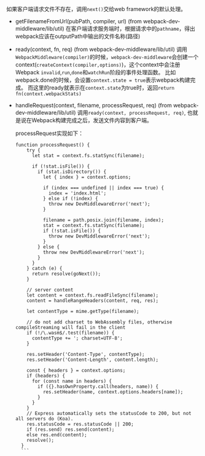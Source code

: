 
如果客户端请求文件不存在，调用`next()`交给web framework的默认处理。

- getFilenameFromUrl(pubPath, compiler, url) (from webpack-dev-middleware/lib/util)
    在客户端请求服务端时，根据请求中的`pathname`，得出webpack应该在outputPath中输出的文件名称(路径)

- ready(context, fn, req) (from webpack-dev-middleware/lib/util)
    调用`WebpackMiddleware(compiler)`的时候，`webpack-dev-middleware`会创建一个context(`createContext(compiler,options)`)，这个context中会注册Webpack `invalid`,`run`,`done`和`watchRun`阶段的事件处理函数。
    比如webpack.done的时候，会设置`context.state = true`表示webpack构建完成。
    而这里的ready就表示在`context.state`为true时，返回`return fn(context.webpackStats)`


- handleRequest(context, filename, processRequest, req) (from webpack-dev-middleware/lib/util)
    调用`ready(context, processRequest, req)`, 也就是说在Webpack构建完成之后，发送文件内容到客户端。
    
    processRequest实现如下：
    ```
    function processRequest() {
        try {
          let stat = context.fs.statSync(filename);

          if (!stat.isFile()) {
            if (stat.isDirectory()) {
              let { index } = context.options;

              if (index === undefined || index === true) {
                index = 'index.html';
              } else if (!index) {
                throw new DevMiddlewareError('next');
              }

              filename = path.posix.join(filename, index);
              stat = context.fs.statSync(filename);
              if (!stat.isFile()) {
                throw new DevMiddlewareError('next');
              }
            } else {
              throw new DevMiddlewareError('next');
            }
          }
        } catch (e) {
          return resolve(goNext());
        }

        // server content
        let content = context.fs.readFileSync(filename);
        content = handleRangeHeaders(content, req, res);

        let contentType = mime.getType(filename);

        // do not add charset to WebAssembly files, otherwise compileStreaming will fail in the client
        if (!/\.wasm$/.test(filename)) {
          contentType += '; charset=UTF-8';
        }

        res.setHeader('Content-Type', contentType);
        res.setHeader('Content-Length', content.length);

        const { headers } = context.options;
        if (headers) {
          for (const name in headers) {
            if ({}.hasOwnProperty.call(headers, name)) {
              res.setHeader(name, context.options.headers[name]);
            }
          }
        }
        // Express automatically sets the statusCode to 200, but not all servers do (Koa).
        res.statusCode = res.statusCode || 200;
        if (res.send) res.send(content);
        else res.end(content);
        resolve();
      }
      ```

